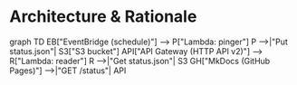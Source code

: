 # Architecture & Rationale

<div class="mermaid">
graph TD
  EB["EventBridge (schedule)"] --> P["Lambda: pinger"]
  P -->|"Put status.json"| S3["S3 bucket"]
  API["API Gateway (HTTP API v2)"] --> R["Lambda: reader"]
  R -->|"Get status.json"| S3
  GH["MkDocs (GitHub Pages)"] -->|"GET /status"| API
</div>
